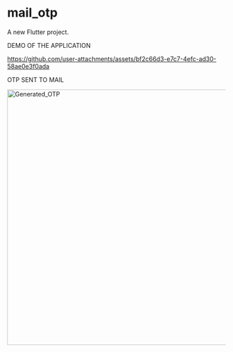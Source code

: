 # mail_otp

A new Flutter project.

DEMO OF THE APPLICATION

https://github.com/user-attachments/assets/bf2c66d3-e7c7-4efc-ad30-58ae0e3f0ada

OTP SENT TO MAIL

<img width="589" alt="Generated_OTP" src="https://github.com/user-attachments/assets/51d11c4b-b2d3-4e3e-88e5-bdf6cc481fdf">
